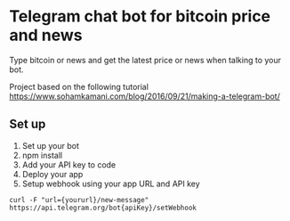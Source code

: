 # Telegram chat bot for bitcoin price and news

Type bitcoin or news and get the latest price or news when talking to your bot.

Project based on the following tutorial
https://www.sohamkamani.com/blog/2016/09/21/making-a-telegram-bot/

## Set up 
1. Set up your bot
2. npm install
3. Add your API key to code
4. Deploy your app
5. Setup webhook using your app URL and API key

```
curl -F "url={yoururl}/new-message" https://api.telegram.org/bot{apiKey}/setWebhook

```
